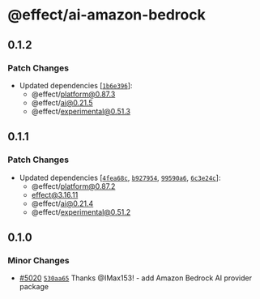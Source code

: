 # @effect/ai-amazon-bedrock

## 0.1.2

### Patch Changes

- Updated dependencies [[`1b6e396`](https://github.com/Effect-TS/effect/commit/1b6e396d699f3cbbc56b68f99055cf746529bb9e)]:
  - @effect/platform@0.87.3
  - @effect/ai@0.21.5
  - @effect/experimental@0.51.3

## 0.1.1

### Patch Changes

- Updated dependencies [[`4fea68c`](https://github.com/Effect-TS/effect/commit/4fea68ca7a25a3c39a1ab68b3885534513ab0c81), [`b927954`](https://github.com/Effect-TS/effect/commit/b9279543cf5688dd8a577af80456959c615217d0), [`99590a6`](https://github.com/Effect-TS/effect/commit/99590a6ca9128eb1ede265b6670b655311995614), [`6c3e24c`](https://github.com/Effect-TS/effect/commit/6c3e24c2308f7d4a29b8f4270ab81bca22ac6bb4)]:
  - @effect/platform@0.87.2
  - effect@3.16.11
  - @effect/ai@0.21.4
  - @effect/experimental@0.51.2

## 0.1.0

### Minor Changes

- [#5020](https://github.com/Effect-TS/effect/pull/5020) [`530aa65`](https://github.com/Effect-TS/effect/commit/530aa6561b68ea591cef44e30e8629082e42fda2) Thanks @IMax153! - add Amazon Bedrock AI provider package

